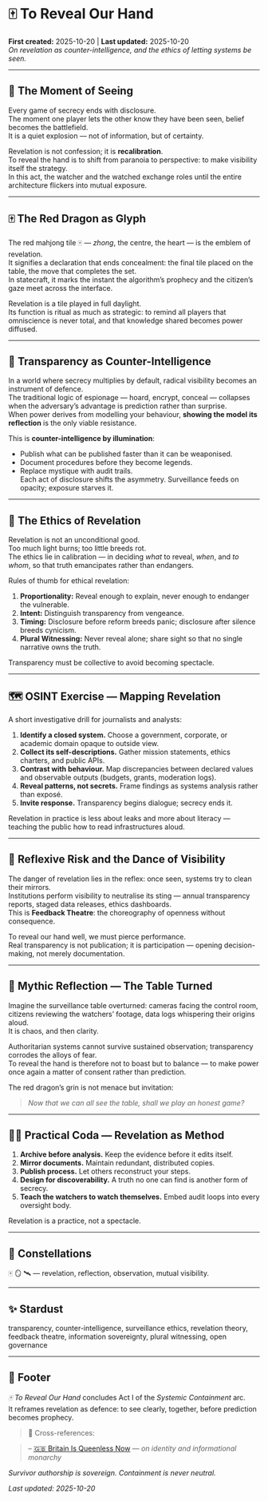 # 🀄️ To Reveal Our Hand  
**First created:** 2025-10-20  |  **Last updated:** 2025-10-20  
*On revelation as counter-intelligence, and the ethics of letting systems be seen.*

---

## 🧿 The Moment of Seeing  

Every game of secrecy ends with disclosure.  
The moment one player lets the other know they have been seen, belief becomes the battlefield.  
It is a quiet explosion — not of information, but of certainty.  

Revelation is not confession; it is **recalibration**.  
To reveal the hand is to shift from paranoia to perspective: to make visibility itself the strategy.  
In this act, the watcher and the watched exchange roles until the entire architecture flickers into mutual exposure.  

---

## 🀄️ The Red Dragon as Glyph  

The red mahjong tile 🀄️ — *zhong*, the centre, the heart — is the emblem of revelation.  
It signifies a declaration that ends concealment: the final tile placed on the table, the move that completes the set.  
In statecraft, it marks the instant the algorithm’s prophecy and the citizen’s gaze meet across the interface.  

Revelation is a tile played in full daylight.  
Its function is ritual as much as strategic: to remind all players that omniscience is never total, and that knowledge shared becomes power diffused.  

---

## 👻 Transparency as Counter-Intelligence  

In a world where secrecy multiplies by default, radical visibility becomes an instrument of defence.  
The traditional logic of espionage — hoard, encrypt, conceal — collapses when the adversary’s advantage is prediction rather than surprise.  
When power derives from modelling your behaviour, **showing the model its reflection** is the only viable resistance.  

This is **counter-intelligence by illumination**:  
- Publish what can be published faster than it can be weaponised.  
- Document procedures before they become legends.  
- Replace mystique with audit trails.  
Each act of disclosure shifts the asymmetry.  Surveillance feeds on opacity; exposure starves it.  

---

## 🧧 The Ethics of Revelation  

Revelation is not an unconditional good.  
Too much light burns; too little breeds rot.  
The ethics lie in calibration — in deciding *what* to reveal, *when*, and *to whom*, so that truth emancipates rather than endangers.  

Rules of thumb for ethical revelation:  
1. **Proportionality:** Reveal enough to explain, never enough to endanger the vulnerable.  
2. **Intent:** Distinguish transparency from vengeance.  
3. **Timing:** Disclosure before reform breeds panic; disclosure after silence breeds cynicism.  
4. **Plural Witnessing:** Never reveal alone; share sight so that no single narrative owns the truth.  

Transparency must be collective to avoid becoming spectacle.  

---

## 🗺️ OSINT Exercise — Mapping Revelation  

A short investigative drill for journalists and analysts:

1. **Identify a closed system.** Choose a government, corporate, or academic domain opaque to outside view.  
2. **Collect its self-descriptions.** Gather mission statements, ethics charters, and public APIs.  
3. **Contrast with behaviour.** Map discrepancies between declared values and observable outputs (budgets, grants, moderation logs).  
4. **Reveal patterns, not secrets.** Frame findings as systems analysis rather than exposé.  
5. **Invite response.** Transparency begins dialogue; secrecy ends it.  

Revelation in practice is less about leaks and more about literacy — teaching the public how to read infrastructures aloud.  

---

## 🧭 Reflexive Risk and the Dance of Visibility  

The danger of revelation lies in the reflex: once seen, systems try to clean their mirrors.  
Institutions perform visibility to neutralise its sting — annual transparency reports, staged data releases, ethics dashboards.  
This is **Feedback Theatre**: the choreography of openness without consequence.  

To reveal our hand well, we must pierce performance.  
Real transparency is not publication; it is participation — opening decision-making, not merely documentation.  

---

## 🪩 Mythic Reflection — The Table Turned  

Imagine the surveillance table overturned: cameras facing the control room, citizens reviewing the watchers’ footage, data logs whispering their origins aloud.  
It is chaos, and then clarity.  

Authoritarian systems cannot survive sustained observation; transparency corrodes the alloys of fear.  
To reveal the hand is therefore not to boast but to balance — to make power once again a matter of consent rather than prediction.  

The red dragon’s grin is not menace but invitation:  
> *Now that we can all see the table, shall we play an honest game?*

---

## 🐦‍🔥 Practical Coda — Revelation as Method  

1. **Archive before analysis.** Keep the evidence before it edits itself.  
2. **Mirror documents.** Maintain redundant, distributed copies.  
3. **Publish process.** Let others reconstruct your steps.  
4. **Design for discoverability.** A truth no one can find is another form of secrecy.  
5. **Teach the watchers to watch themselves.** Embed audit loops into every oversight body.  

Revelation is a practice, not a spectacle.  

---

## 🌌 Constellations  

🀄️ 🪞 🛰️ — revelation, reflection, observation, mutual visibility.  

---

## ✨ Stardust  

transparency, counter-intelligence, surveillance ethics, revelation theory, feedback theatre, information sovereignty, plural witnessing, open governance  

---

## 🏮 Footer  

*🀄️ To Reveal Our Hand* concludes Act I of the *Systemic Containment* arc.  
It reframes revelation as defence: to see clearly, together, before prediction becomes prophecy.  

> 📡 Cross-references:  

> – [🇬🇧 Britain Is Queenless Now](./🇬🇧_britain_is_queenless_now.md) — *on identity and informational monarchy*  


*Survivor authorship is sovereign. Containment is never neutral.*  

_Last updated: 2025-10-20_
